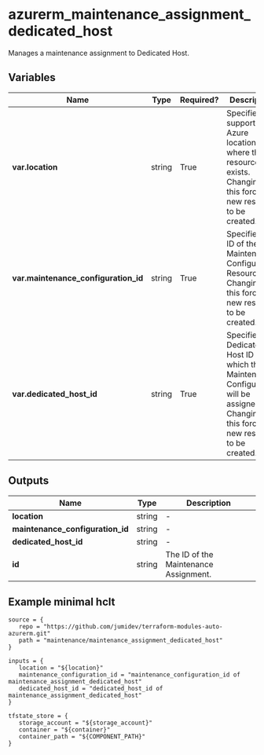 # azurerm_maintenance_assignment_dedicated_host

Manages a maintenance assignment to Dedicated Host.

## Variables

| Name | Type | Required? |  Description |
| ---- | ---- | --------- |  ----------- |
| **var.location** | string | True | Specifies the supported Azure location where the resource exists. Changing this forces a new resource to be created. | 
| **var.maintenance_configuration_id** | string | True | Specifies the ID of the Maintenance Configuration Resource. Changing this forces a new resource to be created. | 
| **var.dedicated_host_id** | string | True | Specifies the Dedicated Host ID to which the Maintenance Configuration will be assigned. Changing this forces a new resource to be created. | 



## Outputs

| Name | Type | Description |
| ---- | ---- | --------- | 
| **location** | string  | - | 
| **maintenance_configuration_id** | string  | - | 
| **dedicated_host_id** | string  | - | 
| **id** | string  | The ID of the Maintenance Assignment. | 

## Example minimal hclt

```hcl
source = {
   repo = "https://github.com/jumidev/terraform-modules-auto-azurerm.git" 
   path = "maintenance/maintenance_assignment_dedicated_host" 
}

inputs = {
   location = "${location}" 
   maintenance_configuration_id = "maintenance_configuration_id of maintenance_assignment_dedicated_host" 
   dedicated_host_id = "dedicated_host_id of maintenance_assignment_dedicated_host" 
}

tfstate_store = {
   storage_account = "${storage_account}" 
   container = "${container}" 
   container_path = "${COMPONENT_PATH}" 
}


```